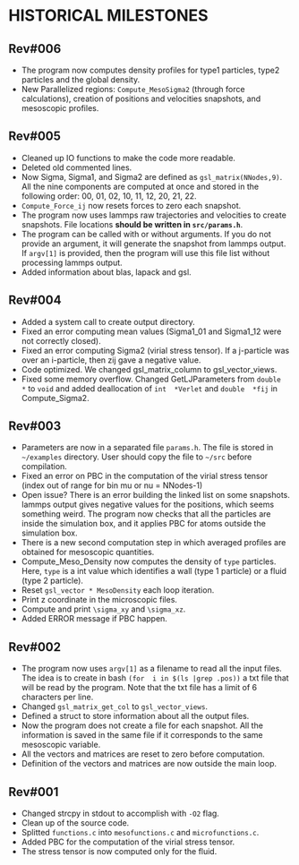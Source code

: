 HISTORICAL MILESTONES
=====================

Rev#006
-------
- The program now computes density profiles for type1 particles, type2 particles
  and the global density.
- New Parallelized regions:  `Compute_MesoSigma2`  (through force calculations),
  creation of positions and velocities snapshots, and mesoscopic profiles.

Rev#005
-------
- Cleaned up IO functions to make the code more readable.
- Deleted old commented lines.
- Now Sigma,  Sigma1, and Sigma2 are defined as `gsl_matrix(NNodes,9)`.  All the
  nine components are  computed at once and stored  in the following order:  00,
  01, 02, 10, 11, 12, 20, 21, 22.
- `Compute_Force_ij` now resets forces to zero each snapshot.
- The  program  now  uses  lammps  raw  trajectories  and  velocities  to create
  snapshots.  File locations **should be written in `src/params.h`**.
- The program  can be called with  or without arguments.  If you  do not provide
  an argument,  it will generate the  snapshot from lammps output.  If `argv[1]`
  is  provided,  then the  program will  use this  file list  without processing
  lammps output.
- Added information about blas, lapack and gsl.

Rev#004
-------
- Added a system call to create output directory. 
- Fixed  an  error  computing mean  values  (Sigma1_01  and  Sigma1_12  were not
  correctly closed).
- Fixed an  error computing Sigma2 (virial stress  tensor).  If a j-particle was
  over an i-particle, then zij gave a negative value.
- Code optimized. We changed gsl_matrix_column to gsl_vector_views.
- Fixed  some  memory  overflow.  Changed  GetLJParameters  from  `double  *` to
  `void`  and  added  deallocation  of   `int  *Verlet`  and  `double  *fij`  in
  Compute_Sigma2.

Rev#003
-------
- Parameters are  now in  a separated  file `params.h`.  The  file is  stored in
  `~/examples`  directory.   User  should  copy   the  file  to  `~/src`  before
  compilation.
- Fixed an error  on PBC in the  computation of the virial  stress tensor (index
  out of range for bin mu or nu = NNodes-1)
- Open issue?  There  is an error building  the linked  list on  some snapshots.
  lammps output gives negative values  for the positions,  which seems something
  weird.  The  program  now  checks  that  all  the  particles  are  inside  the
  simulation box, and it applies PBC for atoms outside the simulation box.
- There  is  a  new  second computation  step  in  which  averaged  profiles are
  obtained for mesoscopic quantities.
- Compute_Meso_Density  now computes  the  density  of  `type` particles.  Here,
  `type` is  a int value  which identifies a wall  (type 1 particle)  or a fluid
  (type 2 particle).
- Reset `gsl_vector * MesoDensity` each loop iteration.
- Print z coordinate in the microscopic files.
- Compute and print `\sigma_xy` and `\sigma_xz`.
- Added ERROR message if PBC happen.

Rev#002
-------
- The program  now uses `argv[1]`  as a filename  to read  all the  input files.
  The idea is  to create in bash `(for  i in $(ls |grep .pos))`  a txt file that
  will be read  by  the  program.  Note  that  the  txt  file  has  a limit of 6
  characters per line.
- Changed `gsl_matrix_get_col` to `gsl_vector_views`.
- Defined a struct to store information about all the output files.
- Now  the  program  does  not  create  a  file  for  each  snapshot.   All  the
  information  is  saved  in  the  same  file  if  it  corresponds  to  the same
  mesoscopic variable.
- All the vectors and matrices are reset to zero before computation.
- Definition of the vectors and matrices are now outside the main loop.

Rev#001
-------
- Changed strcpy in stdout to accomplish with `-O2` flag.
- Clean up of the source code.
- Splitted `functions.c` into `mesofunctions.c` and `microfunctions.c`.
- Added PBC for the computation of the virial stress tensor.
- The stress tensor is now computed only for the fluid.
